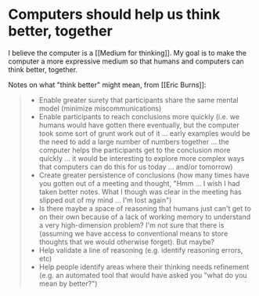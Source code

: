 # Computers should help us think better, together
I believe the computer is a [[Medium for thinking]]. My goal is to make the computer a more expressive medium so that humans and computers can think better, together.

Notes on what "think better" might mean, from [[Eric Burns]]:
> - Enable greater surety that participants share the same mental model (minimize miscommunications) 
> - Enable participants to reach conclusions more quickly (i.e. we humans would have gotten there eventually, but the computer took some sort of grunt work out of it ... early examples would be the need to add a large number of numbers together ... the computer helps the participants get to the conclusion more quickly ... it would be interesting to explore more complex ways that computers can do this for us today ... and/or tomorrow)
> - Create greater persistence of conclusions (how many times have you gotten out of a meeting and thought, "Hmm ... I wish I had taken better notes. What I though was clear in the meeting has slipped out of my mind ... I'm lost again")
> - Is there maybe a space of reasoning that humans just can't get to on their own because of a lack of working memory to understand a very high-dimension problem? I'm not sure that there is (assuming we have access to conventional means to store thoughts that we would otherwise forget). But maybe?
> - Help validate a line of reasoning (e.g. identify reasoning errors, etc)
> - Help people identify areas where their thinking needs refinement (e.g. an automated tool that would have asked you "what do you mean by better?")

<!-- #notebook -->

<!-- {BearID:6066DFD6-A435-41A4-8E92-65F2A00F87B3-45901-000270B7330D872F} -->
